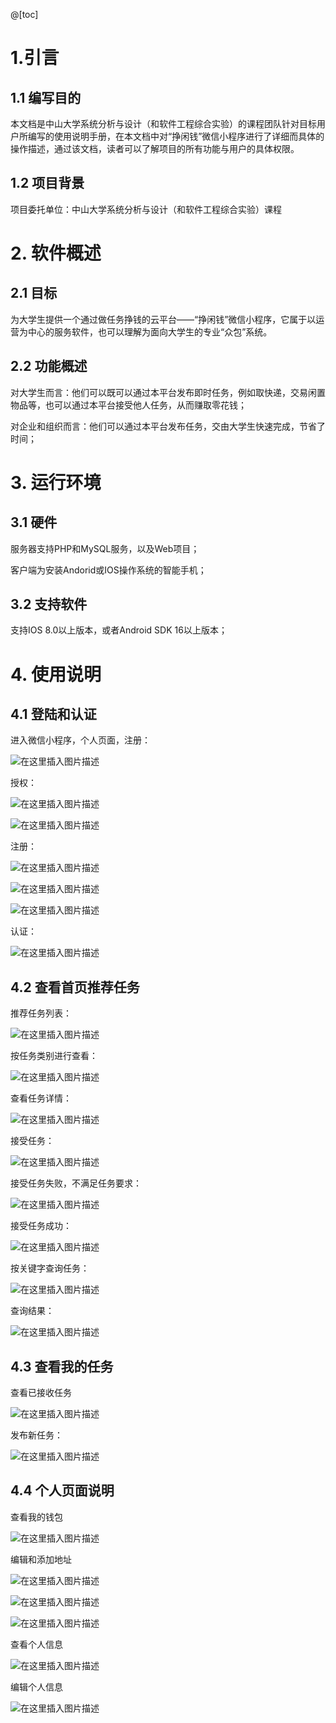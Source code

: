 ﻿@[toc]

# 1.引言
## 1.1 编写目的

本文档是中山大学系统分析与设计（和软件工程综合实验）的课程团队针对目标用户所编写的使用说明手册，在本文档中对“挣闲钱”微信小程序进行了详细而具体的操作描述，通过该文档，读者可以了解项目的所有功能与用户的具体权限。
    
## 1.2 项目背景
项目委托单位：中山大学系统分析与设计（和软件工程综合实验）课程


# 2. 软件概述
## 2.1 目标
为大学生提供一个通过做任务挣钱的云平台——“挣闲钱”微信小程序，它属于以运营为中心的服务软件，也可以理解为面向大学生的专业“众包”系统。

## 2.2 功能概述
对大学生而言：他们可以既可以通过本平台发布即时任务，例如取快递，交易闲置物品等，也可以通过本平台接受他人任务，从而赚取零花钱；

对企业和组织而言：他们可以通过本平台发布任务，交由大学生快速完成，节省了时间；



# 3. 运行环境
## 3.1 硬件
服务器支持PHP和MySQL服务，以及Web项目；

客户端为安装Andorid或IOS操作系统的智能手机；
 
## 3.2 支持软件
支持IOS 8.0以上版本，或者Android SDK 16以上版本；

# 4. 使用说明
## 4.1 登陆和认证
进入微信小程序，个人页面，注册：

![在这里插入图片描述](https://img-blog.csdnimg.cn/20190627013643522.png?x-oss-process=image/watermark,type_ZmFuZ3poZW5naGVpdGk,shadow_10,text_aHR0cHM6Ly9ibG9nLmNzZG4ubmV0L0NhaXRf,size_16,color_FFFFFF,t_70)

授权：

![在这里插入图片描述](https://img-blog.csdnimg.cn/20190627013701789.png?x-oss-process=image/watermark,type_ZmFuZ3poZW5naGVpdGk,shadow_10,text_aHR0cHM6Ly9ibG9nLmNzZG4ubmV0L0NhaXRf,size_16,color_FFFFFF,t_70)

![在这里插入图片描述](https://img-blog.csdnimg.cn/20190627013708835.png?x-oss-process=image/watermark,type_ZmFuZ3poZW5naGVpdGk,shadow_10,text_aHR0cHM6Ly9ibG9nLmNzZG4ubmV0L0NhaXRf,size_16,color_FFFFFF,t_70)

注册：

![在这里插入图片描述](https://img-blog.csdnimg.cn/20190627013729527.png?x-oss-process=image/watermark,type_ZmFuZ3poZW5naGVpdGk,shadow_10,text_aHR0cHM6Ly9ibG9nLmNzZG4ubmV0L0NhaXRf,size_16,color_FFFFFF,t_70)

![在这里插入图片描述](https://img-blog.csdnimg.cn/20190627013736591.png?x-oss-process=image/watermark,type_ZmFuZ3poZW5naGVpdGk,shadow_10,text_aHR0cHM6Ly9ibG9nLmNzZG4ubmV0L0NhaXRf,size_16,color_FFFFFF,t_70)

![在这里插入图片描述](https://img-blog.csdnimg.cn/20190627013748887.png?x-oss-process=image/watermark,type_ZmFuZ3poZW5naGVpdGk,shadow_10,text_aHR0cHM6Ly9ibG9nLmNzZG4ubmV0L0NhaXRf,size_16,color_FFFFFF,t_70)

认证：

![在这里插入图片描述](https://img-blog.csdnimg.cn/20190627013759539.png?x-oss-process=image/watermark,type_ZmFuZ3poZW5naGVpdGk,shadow_10,text_aHR0cHM6Ly9ibG9nLmNzZG4ubmV0L0NhaXRf,size_16,color_FFFFFF,t_70)

## 4.2 查看首页推荐任务
推荐任务列表：

![在这里插入图片描述](https://img-blog.csdnimg.cn/20190627014146241.png?x-oss-process=image/watermark,type_ZmFuZ3poZW5naGVpdGk,shadow_10,text_aHR0cHM6Ly9ibG9nLmNzZG4ubmV0L0NhaXRf,size_16,color_FFFFFF,t_70)

按任务类别进行查看：

![在这里插入图片描述](https://img-blog.csdnimg.cn/20190627014205569.png?x-oss-process=image/watermark,type_ZmFuZ3poZW5naGVpdGk,shadow_10,text_aHR0cHM6Ly9ibG9nLmNzZG4ubmV0L0NhaXRf,size_16,color_FFFFFF,t_70)

查看任务详情：

![在这里插入图片描述](https://img-blog.csdnimg.cn/20190627014217775.png?x-oss-process=image/watermark,type_ZmFuZ3poZW5naGVpdGk,shadow_10,text_aHR0cHM6Ly9ibG9nLmNzZG4ubmV0L0NhaXRf,size_16,color_FFFFFF,t_70)

接受任务：

![在这里插入图片描述](https://img-blog.csdnimg.cn/20190627014232491.png?x-oss-process=image/watermark,type_ZmFuZ3poZW5naGVpdGk,shadow_10,text_aHR0cHM6Ly9ibG9nLmNzZG4ubmV0L0NhaXRf,size_16,color_FFFFFF,t_70)

接受任务失败，不满足任务要求：

![在这里插入图片描述](https://img-blog.csdnimg.cn/20190627014306568.png?x-oss-process=image/watermark,type_ZmFuZ3poZW5naGVpdGk,shadow_10,text_aHR0cHM6Ly9ibG9nLmNzZG4ubmV0L0NhaXRf,size_16,color_FFFFFF,t_70)

接受任务成功：

![在这里插入图片描述](https://img-blog.csdnimg.cn/20190627014400128.png?x-oss-process=image/watermark,type_ZmFuZ3poZW5naGVpdGk,shadow_10,text_aHR0cHM6Ly9ibG9nLmNzZG4ubmV0L0NhaXRf,size_16,color_FFFFFF,t_70)

按关键字查询任务：

![在这里插入图片描述](https://img-blog.csdnimg.cn/20190627014418314.png?x-oss-process=image/watermark,type_ZmFuZ3poZW5naGVpdGk,shadow_10,text_aHR0cHM6Ly9ibG9nLmNzZG4ubmV0L0NhaXRf,size_16,color_FFFFFF,t_70)

查询结果：

![在这里插入图片描述](https://img-blog.csdnimg.cn/2019062701444129.png?x-oss-process=image/watermark,type_ZmFuZ3poZW5naGVpdGk,shadow_10,text_aHR0cHM6Ly9ibG9nLmNzZG4ubmV0L0NhaXRf,size_16,color_FFFFFF,t_70)

## 4.3 查看我的任务

查看已接收任务

![在这里插入图片描述](https://img-blog.csdnimg.cn/20190627014725495.png?x-oss-process=image/watermark,type_ZmFuZ3poZW5naGVpdGk,shadow_10,text_aHR0cHM6Ly9ibG9nLmNzZG4ubmV0L0NhaXRf,size_16,color_FFFFFF,t_70)

发布新任务：

![在这里插入图片描述](https://img-blog.csdnimg.cn/20190627014737185.png?x-oss-process=image/watermark,type_ZmFuZ3poZW5naGVpdGk,shadow_10,text_aHR0cHM6Ly9ibG9nLmNzZG4ubmV0L0NhaXRf,size_16,color_FFFFFF,t_70)

## 4.4 个人页面说明
查看我的钱包

![在这里插入图片描述](https://img-blog.csdnimg.cn/20190627015014904.png?x-oss-process=image/watermark,type_ZmFuZ3poZW5naGVpdGk,shadow_10,text_aHR0cHM6Ly9ibG9nLmNzZG4ubmV0L0NhaXRf,size_16,color_FFFFFF,t_70)

编辑和添加地址

![在这里插入图片描述](https://img-blog.csdnimg.cn/20190627015024976.png?x-oss-process=image/watermark,type_ZmFuZ3poZW5naGVpdGk,shadow_10,text_aHR0cHM6Ly9ibG9nLmNzZG4ubmV0L0NhaXRf,size_16,color_FFFFFF,t_70)

![在这里插入图片描述](https://img-blog.csdnimg.cn/20190627015034931.png?x-oss-process=image/watermark,type_ZmFuZ3poZW5naGVpdGk,shadow_10,text_aHR0cHM6Ly9ibG9nLmNzZG4ubmV0L0NhaXRf,size_16,color_FFFFFF,t_70)

![在这里插入图片描述](https://img-blog.csdnimg.cn/20190627015041945.png?x-oss-process=image/watermark,type_ZmFuZ3poZW5naGVpdGk,shadow_10,text_aHR0cHM6Ly9ibG9nLmNzZG4ubmV0L0NhaXRf,size_16,color_FFFFFF,t_70)

查看个人信息

![在这里插入图片描述](https://img-blog.csdnimg.cn/20190627015049550.png?x-oss-process=image/watermark,type_ZmFuZ3poZW5naGVpdGk,shadow_10,text_aHR0cHM6Ly9ibG9nLmNzZG4ubmV0L0NhaXRf,size_16,color_FFFFFF,t_70)

编辑个人信息

![在这里插入图片描述](https://img-blog.csdnimg.cn/20190627015057152.png?x-oss-process=image/watermark,type_ZmFuZ3poZW5naGVpdGk,shadow_10,text_aHR0cHM6Ly9ibG9nLmNzZG4ubmV0L0NhaXRf,size_16,color_FFFFFF,t_70)


